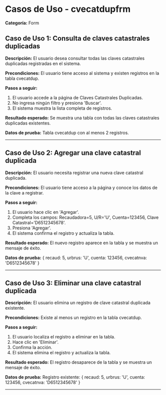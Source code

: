# Casos de Uso - cvecatdupfrm

**Categoría:** Form

## Caso de Uso 1: Consulta de claves catastrales duplicadas

**Descripción:** El usuario desea consultar todas las claves catastrales duplicadas registradas en el sistema.

**Precondiciones:**
El usuario tiene acceso al sistema y existen registros en la tabla cvecatdup.

**Pasos a seguir:**
1. El usuario accede a la página de Claves Catastrales Duplicadas.
2. No ingresa ningún filtro y presiona 'Buscar'.
3. El sistema muestra la lista completa de registros.

**Resultado esperado:**
Se muestra una tabla con todas las claves catastrales duplicadas existentes.

**Datos de prueba:**
Tabla cvecatdup con al menos 2 registros.

---

## Caso de Uso 2: Agregar una clave catastral duplicada

**Descripción:** El usuario necesita registrar una nueva clave catastral duplicada.

**Precondiciones:**
El usuario tiene acceso a la página y conoce los datos de la clave a registrar.

**Pasos a seguir:**
1. El usuario hace clic en 'Agregar'.
2. Completa los campos: Recaudadora=5, U/R='U', Cuenta=123456, Clave Catastral='D6512345678'.
3. Presiona 'Agregar'.
4. El sistema confirma el registro y actualiza la tabla.

**Resultado esperado:**
El nuevo registro aparece en la tabla y se muestra un mensaje de éxito.

**Datos de prueba:**
{ recaud: 5, urbrus: 'U', cuenta: 123456, cvecatnva: 'D6512345678' }

---

## Caso de Uso 3: Eliminar una clave catastral duplicada

**Descripción:** El usuario elimina un registro de clave catastral duplicada existente.

**Precondiciones:**
Existe al menos un registro en la tabla cvecatdup.

**Pasos a seguir:**
1. El usuario localiza el registro a eliminar en la tabla.
2. Hace clic en 'Eliminar'.
3. Confirma la acción.
4. El sistema elimina el registro y actualiza la tabla.

**Resultado esperado:**
El registro desaparece de la tabla y se muestra un mensaje de éxito.

**Datos de prueba:**
Registro existente: { recaud: 5, urbrus: 'U', cuenta: 123456, cvecatnva: 'D6512345678' }

---

